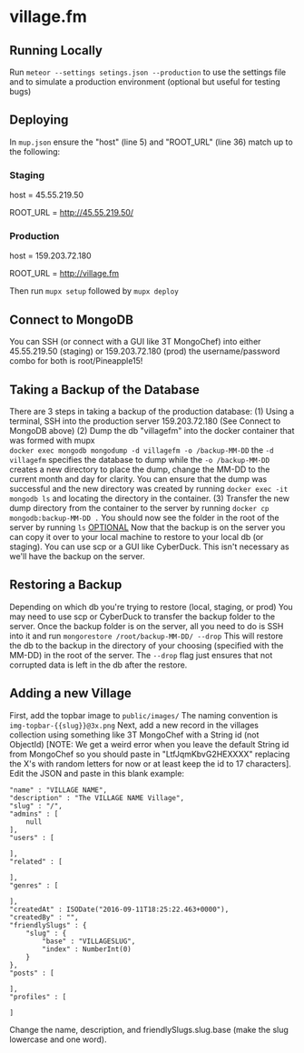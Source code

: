 # village.fm

## Running Locally
Run ```meteor --settings setings.json --production``` to use the settings file and to simulate a
production environment (optional but useful for testing bugs)


## Deploying
In ```mup.json``` ensure the "host" (line 5) and "ROOT_URL" (line 36) match up to the following:
### Staging
host = 45.55.219.50

ROOT_URL = http://45.55.219.50/
### Production
host = 159.203.72.180

ROOT_URL = http://village.fm

Then run ```mupx setup``` followed by ```mupx deploy```


## Connect to MongoDB
You can SSH (or connect with a GUI like 3T MongoChef) into either 45.55.219.50 (staging) or 159.203.72.180 (prod) the username/password combo for both is root/Pineapple15!


## Taking a Backup of the Database
There are 3 steps in taking a backup of the production database:
(1) Using a terminal, SSH into the production server 159.203.72.180 (See Connect to MongoDB above)
(2) Dump the db "villagefm" into the docker container that was formed with mupx  
```docker exec mongodb mongodump -d villagefm -o /backup-MM-DD```
the ```-d villagefm``` specifies the database to dump while the ```-o /backup-MM-DD``` creates a new directory to place the dump, change the MM-DD to the current month and day for clarity. You can ensure that the dump was successful and the new directory was created by running
```docker exec -it mongodb ls``` and locating the directory in the container.
(3) Transfer the new dump directory from the container to the server by running
```docker cp mongodb:backup-MM-DD .```
You should now see the folder in the root of the server by running ```ls```
[OPTIONAL](4) Now that the backup is on the server you can copy it over to your local machine to restore to your local db (or staging). You can use scp or a GUI like CyberDuck. This isn't necessary as we'll have the backup on the server.


## Restoring a Backup
Depending on which db you're trying to restore (local, staging, or prod) You may need to use scp or CyberDuck to transfer the backup folder to the server. Once the backup folder is on the server, all you need to do is SSH into it and run
```mongorestore /root/backup-MM-DD/ --drop```
This will restore the db to the backup in the directory of your choosing (specified with the MM-DD) in the root of the server. The ```--drop``` flag just ensures that not corrupted data is left in the db after the restore.


## Adding a new Village
First, add the topbar image to ```public/images/```
The naming convention is ```img-topbar-{{slug}}@3x.png```
Next, add a new record in the villages collection using something like 3T MongoChef with a String id (not ObjectId) [NOTE: We get a weird error when you leave the default String id from MongoChef so you should paste in "LtfJqmKbvG2HEXXXX" replacing the X's with random letters for now or at least keep the id to 17 characters]. Edit the JSON and paste in this blank example:
```
"name" : "VILLAGE NAME",
"description" : "The VILLAGE NAME Village",
"slug" : "/",
"admins" : [
    null
],
"users" : [

],
"related" : [

],
"genres" : [

],
"createdAt" : ISODate("2016-09-11T18:25:22.463+0000"),
"createdBy" : "",
"friendlySlugs" : {
    "slug" : {
        "base" : "VILLAGESLUG",
        "index" : NumberInt(0)
    }
},
"posts" : [

],
"profiles" : [

]
```
Change the name, description, and friendlySlugs.slug.base (make the slug lowercase and one word).
